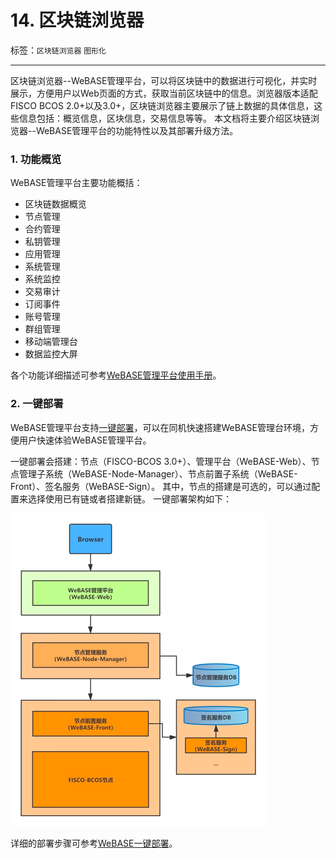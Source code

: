 # 14. 区块链浏览器
标签：``区块链浏览器`` ``图形化``

------

区块链浏览器--WeBASE管理平台，可以将区块链中的数据进行可视化，并实时展示，方便用户以Web页面的方式，获取当前区块链中的信息。浏览器版本适配FISCO BCOS 2.0+以及3.0+，区块链浏览器主要展示了链上数据的具体信息，这些信息包括：概览信息，区块信息，交易信息等等。
本文档将主要介绍区块链浏览器--WeBASE管理平台的功能特性以及其部署升级方法。

### 1. 功能概览
WeBASE管理平台主要功能概括：
- 区块链数据概览
- 节点管理
- 合约管理
- 私钥管理
- 应用管理
- 系统管理
- 系统监控
- 交易审计 
- 订阅事件
- 账号管理
- 群组管理
- 移动端管理台
- 数据监控大屏

各个功能详细描述可参考[WeBASE管理平台使用手册](https://webasedoc.readthedocs.io/zh_CN/latest/docs/WeBASE-Console-Suit/index.html)。

### 2. 一键部署
WeBASE管理平台支持[一键部署](https://webasedoc.readthedocs.io/zh_CN/lab-dev/docs/WeBASE/install.html)，可以在同机快速搭建WeBASE管理台环境，方便用户快速体验WeBASE管理平台。

一键部署会搭建：节点（FISCO-BCOS 3.0+）、管理平台（WeBASE-Web）、节点管理子系统（WeBASE-Node-Manager）、节点前置子系统（WeBASE-Front）、签名服务（WeBASE-Sign）。
其中，节点的搭建是可选的，可以通过配置来选择使用已有链或者搭建新链。
一键部署架构如下：

![](../../images/webase/img.png)

详细的部署步骤可参考[WeBASE一键部署](https://webasedoc.readthedocs.io/zh_CN/lab-dev/docs/WeBASE/install.html)。